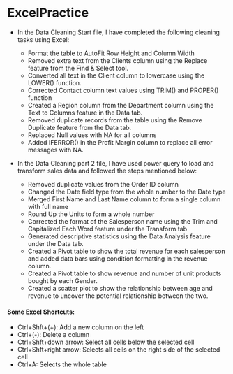 # ExcelPractice

- In the Data Cleaning Start file, I have completed the following cleaning tasks using Excel:
  
  - Format the table to AutoFit Row Height and Column Width
  - Removed extra text from the Clients column using the Replace feature from the Find & Select tool.
  - Converted all text in the Client column to lowercase using the LOWER() function.
  - Corrected Contact column text values using TRIM() and PROPER() function
  - Created a Region column from the Department column using the Text to Columns feature in the Data tab.
  - Removed duplicate records from the table using the Remove Duplicate feature from the Data tab.
  - Replaced Null values with NA for all columns
  - Added IFERROR() in the Profit Margin column to replace all error messages with NA.

- In the Data Cleaning part 2 file, I have used power query to load and transform sales data and followed the steps mentioned below:
  - Removed duplicate values from the Order ID column
  - Changed the Date field type from the whole number to the Date type
  - Merged First Name and Last Name column to form a single column with full name
  - Round Up the Units to form a whole number
  - Corrected the format of the Salesperson name using the Trim and Capitalized Each Word feature under the Transform tab
  - Generated descriptive statistics using the Data Analysis feature under the Data tab.
  - Created a Pivot table to show the total revenue for each salesperson and added data bars using condition formatting in the revenue column.
  - Created a Pivot table to show revenue and number of unit products bought by each Gender.
  - Created a scatter plot to show the relationship between age and revenue to uncover the potential relationship between the two.

#### Some Excel Shortcuts:

- Ctrl+Shft+(+): Add a new column on the left
- Ctrl+(-): Delete a column
- Ctrl+Shft+down arrow: Select all cells below the selected cell
- Ctrl+Shft+right arrow: Selects all cells on the right side of the selected cell
- Ctrl+A: Selects the whole table

